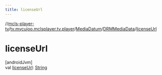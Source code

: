 ```yaml
---
title: licenseUrl
---
```

//[mcls-player-tv](../../../../index.html)/[tv.mycujoo.mclsplayer.tv.player](../../index.html)/[MediaDatum](../index.html)/[DRMMediaData](index.html)/[licenseUrl](license-url.html)



# licenseUrl



[androidJvm]\
val [licenseUrl](license-url.html): [String](https://kotlinlang.org/api/latest/jvm/stdlib/kotlin/-string/index.html)




